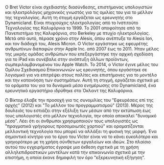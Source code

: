 Ο Bret Victor είναι σχεδιαστής διασύνδεσης, επιστήμονας υπολογιστών και ηλεκτρολόγος μηχανικός γνωστός για τις ομιλίες του για το μέλλον της τεχνολογίας. Αυτή τη στιγμή εργάζεται ως ερευνητής στο Dynamicland.
Είναι πτυχιούχος ηλεκτρολογίας από το Ινστιτούτο Τεχνολογίας της Καλιφόρνια το 1999. Το 2001 αποφοίτησε από το Πανεπιστήμιο της Καλιφόρνια, στο Berkeley με πτυχίο ηλεκτρολογίας. Μετά από αυτό, πέρασε χρόνο στην Alesis, όπου ανέπτυξε το Alesis Ion, και τον διάδοχό του, Alesis Micron.
Ο Victor εργάστηκε ως εφευρέτης ανθρωπίνων διεπαφών στην Apple Inc. από 2007 έως το 2011. Ήταν μέλος της μικρής ομάδας ανθρώπων που επεξεργάστηκε την αρχική σχεδίαση για το iPad και συνέβαλε στην ανάπτυξη άλλων προϊόντων, συμπεριλαμβανομένου του Apple Watch.
Το 2014, ο Victor έγινε μέλος του Ομίλου Σχεδιασμού Επικοινωνιών ως ερευνητής, όπου εργάστηκε σε λογισμικό για να επιτρέψει στους πολίτες και επιστήμονες για το μοντέλο και την κατανόηση των συστημάτων. Αυτή τη στιγμή, εργάζεται σχετικά με τα οράματα του για τα δυναμικά μέσα ενημέρωσης στο Dynamicland, ένα ερευνητικό εργαστήριο ιδρύθηκε στο Όκλαντ της Καλιφόρνια.

Ο Βίκτορ έλαβε την προσοχή για τις συνομιλίες του "Εφευρέσεις επί της αρχής" (2012) και "Το μέλλον του προγραμματισμού" (2013). Μέρος της δουλειάς του εστιάζει στην εξέλιξη των μέσων από την εκτύπωση έως τους υπολογιστές στο μέλλον τεχνολογία, την οποία αποκαλεί "δυναμικό μέσο". Λέει ότι οι άνθρωποι χρησιμοποιούν τους υπολογιστές ως "πραγματικά γρήγορους προσομοιωτές χαρτιού" και οραματίζονται μελλοντική τεχνολογία που μπορεί να αλλάξει τη φυσική της μορφή.
Ένα σημαντικό κίνητρο για το έργο του Victor είναι να το κάνει ευκολότερο και γρηγορότερο με τη χρήση σύνθετων εργαλείων και ιδεών. Στο πλαίσιο αυτού του εγχειρήματος έγραψε μια έκθεση  σχετικά με τη χρήση αλληλεπιδραστικών μοντέλων κατά την επικοινωνία σχετικά με την επιστήμη, η οποία έκανε δημοφιλή τον όρο "εξερευνητική εξήγηση".
